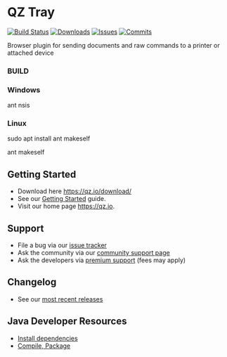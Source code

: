 QZ Tray
========

 [![Build Status](https://github.com/qzind/tray/actions/workflows/build.yaml/badge.svg)](../../actions) [![Downloads](https://img.shields.io/github/downloads/qzind/tray/latest/total.svg)](../../releases) [![Issues](https://img.shields.io/github/issues/qzind/tray.svg)](../../issues) [![Commits](https://img.shields.io/github/commit-activity/m/qzind/tray.svg)](../../commits)

Browser plugin for sending documents and raw commands to a printer or attached device

### BUILD ###
### Windows 

ant nsis

### Linux

sudo apt install ant makeself

ant makeself

## Getting Started
  * Download here https://qz.io/download/
  * See our [Getting Started](../../wiki/getting-started) guide.
  * Visit our home page https://qz.io.
  
## Support
  * File a bug via our [issue tracker](../../issues)
  * Ask the community via our [community support page](https://qz.io/support/)
  * Ask the developers via [premium support](https://qz.io/contact/) (fees may apply)

## Changelog
  * See our [most recent releases](../../releases)

## Java Developer Resources
  * [Install dependencies](../../wiki/install-dependencies)
  * [Compile, Package](../../wiki/compiling)

